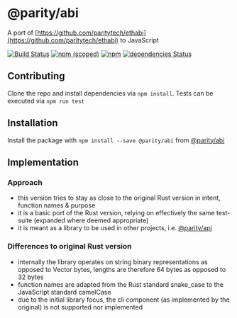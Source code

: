 
@parity/abi
===========

A port of [https://github.com/paritytech/ethabi](https://github.com/paritytech/ethabi) to JavaScript

[![Build Status](https://travis-ci.org/paritytech/js-libs.svg?branch=master)](https://travis-ci.org/paritytech/js-libs) [![npm (scoped)](https://img.shields.io/npm/v/@parity/abi.svg)](https://www.npmjs.com/package/@parity/abi) [![npm](https://img.shields.io/npm/dw/@parity/abi.svg)](https://www.npmjs.com/package/@parity/abi) [![dependencies Status](https://david-dm.org/paritytech/js-libs/status.svg?path=packages/abi)](https://david-dm.org/paritytech/js-libs?path=packages/abi)

Contributing
------------

Clone the repo and install dependencies via `npm install`. Tests can be executed via `npm run test`

Installation
------------

Install the package with `npm install --save @parity/abi` from [@parity/abi](https://www.npmjs.com/package/@parity/abi)

Implementation
--------------

### Approach

*   this version tries to stay as close to the original Rust version in intent, function names & purpose
*   it is a basic port of the Rust version, relying on effectively the same test-suite (expanded where deemed appropriate)
*   it is meant as a library to be used in other projects, i.e. [@parity/api](https://www.npmjs.com/package/@parity/api)

### Differences to original Rust version

*   internally the library operates on string binary representations as opposed to Vector bytes, lengths are therefore 64 bytes as opposed to 32 bytes
*   function names are adapted from the Rust standard snake_case to the JavaScript standard camelCase
*   due to the initial library focus, the cli component (as implemented by the original) is not supported nor implemented

